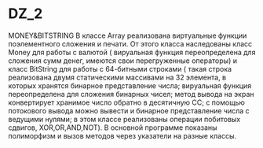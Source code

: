 # DZ_2
MONEY&amp;BITSTRING
В классе Array реализована виртуальные функции поэлементного сложения и печати. От этого класса наследованы 
класс Money для работы с валютой ( вируальная функция переопределена для сложения сумм денег, имеются свои перегруженные операторы) и класс BitString
для работы с 64-битными строками ( такая строка реализована двумя статическими массивами на 32 элемента, в которых хранятся бинарное представление числа; вируальная функция переопределена для 
сложения бинарных чисел; метод вывода на экран конвертирует хранимое число обратно в десятичную СС; с помощью потокового вывода можно вывести и бинарное представление числа с ведущими нулями; в этом классе
реализованы операции побитовых сдвигов, XOR,OR,AND,NOT). В основной программе показаны полиморфизм и  вызов методов через указатели на разные классы.
